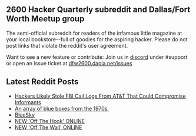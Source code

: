 ## 2600 Hacker Quarterly subreddit and Dallas/Fort Worth Meetup group
The semi-official subreddit for readers of the infamous little magazine at your local bookstore--full of goodies for the aspiring hacker. Please do not post links that violate the reddit's user agreement.

Want to see a new feature or contribute: 
Join us in [discord](https://dfw2600.dapla.net/chat) under #support or open an issue ticket at [dfw2600.dapla.net/issues](https://dfw2600.dapla.net/issues)

## Latest Reddit Posts
<!-- BLOG-POST-LIST:START -->
- [Hackers Likely Stole FBI Call Logs From AT&T That Could Compromise Informants](https://www.reddit.com/r/2600/comments/1i5icrc/hackers_likely_stole_fbi_call_logs_from_att_that/)
- [An array of blue boxes from the 1970s.](https://www.reddit.com/r/2600/comments/1i4oxfe/an_array_of_blue_boxes_from_the_1970s/)
- [BlueSky](https://www.reddit.com/r/2600/comments/1i2ho69/bluesky/)
- [NEW 'Off The Hook' ONLINE](https://2600.com/hook/15-01-2025)
- [NEW 'Off The Wall' ONLINE](https://2600.com/wall/14-01-2025)
<!-- BLOG-POST-LIST:END -->
